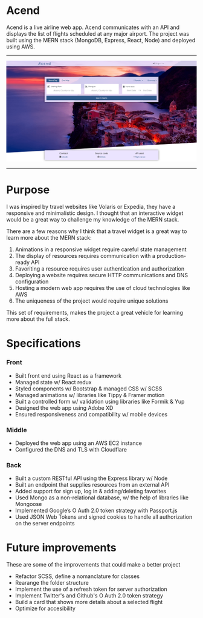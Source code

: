 # Acend
Acend is a live airline web app.
Acend communicates with an API and displays the list of flights scheduled at any major airport. The project was built using the MERN stack (MongoDB, Express, React, Node) and deployed using AWS.
***
![Screenshot](acend-site.png)
***
# Purpose
I was inspired by travel websites like Volaris or Expedia, they have a responsive and minimalistic design. I thought that an interactive widget would be a great way to challenge my knowledge of the MERN stack.

There are a few reasons why I think that a travel widget is a great way to learn more about the MERN stack:

1.	Animations in a responsive widget require careful state management
2.	The display of resources requires communication with a production-ready API
3.	Favoriting a resource requires user authentication and authorization
4.	Deploying a website requires secure HTTP communications and DNS configuration
5.	Hosting a modern web app requires the use of cloud technologies like AWS
6.	The uniqueness of the project would require unique solutions

This set of requirements, makes the project a great vehicle for learning more about the full stack. 

# Specifications
### Front
*	Built front end using React as a framework
*	Managed state w/ React redux
*	Styled components w/ Bootstrap & managed CSS w/ SCSS
*	Managed animations w/ libraries like Tippy & Framer motion
*	Built a controlled form w/ validation using libraries like Formik & Yup
*	Designed the web app using Adobe XD
*	Ensured responsiveness and compatibility w/ mobile devices
### Middle
*	Deployed the web app using an AWS EC2 instance
*	Configured the DNS and TLS with Cloudflare
### Back
*	Built a custom RESTful API using the Express library w/ Node
*	Built an endpoint that supplies resources from an external API
*	Added support for sign up, log in & adding/deleting favorites
*	Used Mongo as a non-relational database, w/ the help of libraries like Mongoose
*	Implemented Google’s O Auth 2.0 token strategy with Passport.js
*	Used JSON Web Tokens and signed cookies to handle all authorization on the server endpoints

# Future improvements
These are some of the improvements that could make a better project
* Refactor SCSS, define a nomanclature for classes
* Rearange the folder structure
* Implement the use of a refresh token for server authorization
* Implement Twitter's and Github's O Auth 2.0 token strategy
* Build a card that shows more details about a selected flight
* Optimize for accesibility
